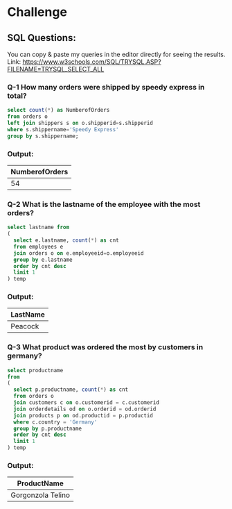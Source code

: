 # Challenge

## SQL Questions:
You can copy & paste my queries in the editor directly for seeing the results.
Link: https://www.w3schools.com/SQL/TRYSQL.ASP?FILENAME=TRYSQL_SELECT_ALL

### Q-1 How many orders were shipped by speedy express in total?

```sql
select count(*) as NumberofOrders
from orders o 
left join shippers s on o.shipperid=s.shipperid
where s.shippername='Speedy Express'
group by s.shippername;
```
### Output:

| NumberofOrders |
|----------|
|  54 |


### Q-2 What is the lastname of the employee with the most orders?
```sql
select lastname from
(
  select e.lastname, count(*) as cnt
  from employees e
  join orders o on e.employeeid=o.employeeid
  group by e.lastname 
  order by cnt desc
  limit 1
) temp
```
### Output:

| LastName |
|----------|
| Peacock  |

### Q-3 What product was ordered the most by customers in germany?
```sql
select productname
from
(
  select p.productname, count(*) as cnt
  from orders o
  join customers c on o.customerid = c.customerid
  join orderdetails od on o.orderid = od.orderid
  join products p on od.productid = p.productid
  where c.country = 'Germany'
  group by p.productname
  order by cnt desc
  limit 1
) temp
```
### Output:

| ProductName |
|----------|
| Gorgonzola Telino  |
